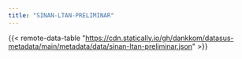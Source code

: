 ```yaml
---
title: "SINAN-LTAN-PRELIMINAR"
---
```


{{< remote-data-table "https://cdn.statically.io/gh/dankkom/datasus-metadata/main/metadata/data/sinan-ltan-preliminar.json" >}}
